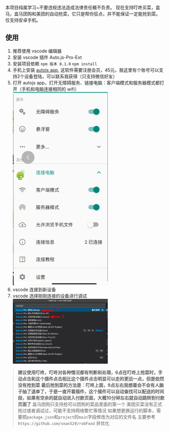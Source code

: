 本项目纯属学习~不要违规违法造成法律责任概不负责。
现在支持叮咚买菜，盒马，盒马团购和美团的自动抢菜，它只是帮你狂点，并不能保证一定能抢到菜。
仅支持安卓手机。

## 使用

1. 推荐使用 vscode 编辑器
2. 安装 vscode 插件 Auto.js-Pro-Ext
3. 安装项目依赖
   `npm 版本 8.1.0`
   `npm install`
4. 手机上安装 [autojs app](https://autojspro-apk-1252460104.cos.ap-guangzhou.myqcloud.com/autojspro8.0-latest.apk), 这软件需要注册会员，45元，我这里有个账号可以支持2个设备登陆，可以联系我获得（只支持微信好友）
5. 打开 autojs app，打开无障碍服务、链接电脑：客户端模式和服务器模式都打开（手机和电脑连接相同的 wifi）
   <img src="./assets/autojs.png" width="300">
6. vscode 连接到新设备
7. vscode 选择刚刚连接的设备进行调试
   <img src="./assets/vscode-autojs.jpeg" width="300">

> __建议使用叮咚，叮咚对各种情况都有判断和处理，6点在叮咚上抢菜时，手动点击和这个插件点击相比这个插件点击明显可以走的更远一点，但是依然没有抢到菜__
> __最后抢到菜的方法是：叮咚上面，9点左右我想着会不会有人脑子抽了退单了，于是一直开着插件，这个插件可以自动查找可以配送的时间段，如果有空余的就自动进入付款页面，大概10分钟左右就自动跳转到付款页面了__
> 盒马团购只支持抢可以团购的菜品里面的第一个
> 美团买菜没有正式抢过或者调试过，可能不支持网络繁忙等情况
> 如果想更换运行的脚本，需要把`package.json`和`project`的`main`字段修改为对应的文件名
> 主要参考 `https://github.com/sean529/robFood` 并优化

